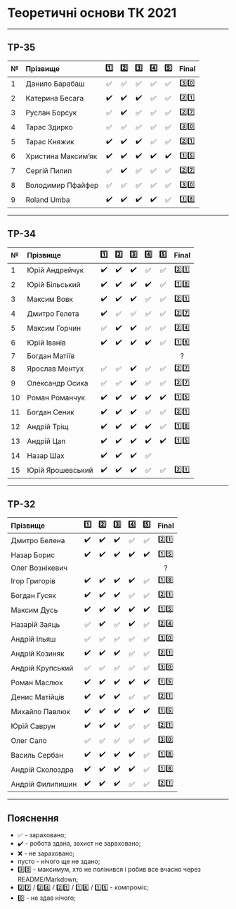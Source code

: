 # Теоретичні основи ТК 2021

---
## ТР-35
| №   | Прізвище          | :one: | :two: | :three: | :four: | :five: | Final |
|:--- | :---------------- |:-------------------------------------:|:-------------------------------------:|:-------------------------------------:|:-------------------------------------:|:-------------------------------------:|:-------------------------------------:|
| 1   | Данило Барабаш    |:white_check_mark:|:white_check_mark:|:white_check_mark:|:white_check_mark:|:white_check_mark:|:three::zero:|
| 2   | Катерина Бесага   |:heavy_check_mark:|:heavy_check_mark:|:heavy_check_mark:|:white_check_mark:|:white_check_mark:|:two::one:|
| 3   | Руслан Борсук     |:white_check_mark:|:heavy_check_mark:|:white_check_mark:|:white_check_mark:|:white_check_mark:|:two::seven:|
| 4   | Тарас Здирко      |:white_check_mark:|:white_check_mark:|:white_check_mark:|:white_check_mark:|:white_check_mark:|:three::zero:|
| 5   | Тарас Княжик      |:heavy_check_mark:|:heavy_check_mark:|:heavy_check_mark:|:white_check_mark:|:white_check_mark:|:two::one:|
| 6   | Христина Максим’як|:heavy_check_mark:|:heavy_check_mark:|:heavy_check_mark:|:heavy_check_mark:|:heavy_check_mark:|:one::five:|
| 7   | Сергій Пилип      |:white_check_mark:|:heavy_check_mark:|:white_check_mark:|:white_check_mark:|:white_check_mark:|:two::seven:|
| 8   | Володимир Пфайфер |:white_check_mark:|:white_check_mark:|:white_check_mark:|:white_check_mark:|:white_check_mark:|:three::zero:|
| 9   | Roland Umba       |:heavy_check_mark:|:heavy_check_mark:|:heavy_check_mark:|:heavy_check_mark:|:white_check_mark:|:one::eight:|

---
## ТР-34
| №   | Прізвище          | :one: | :two: | :three: | :four: | :five: | Final |
|:--- | :---------------- |:-------------------------------------:|:-------------------------------------:|:-------------------------------------:|:-------------------------------------:|:-------------------------------------:|:-------------------------------------:|
| 1   | Юрій Андрейчук    |:heavy_check_mark:|:heavy_check_mark:|:heavy_check_mark:|:white_check_mark:|:white_check_mark:|:two::one:|
| 2   | Юрій Більський    |:heavy_check_mark:|:heavy_check_mark:|:heavy_check_mark:|:heavy_check_mark:|:white_check_mark:|:one::eight:|
| 3   | Максим Вовк       |:heavy_check_mark:|:heavy_check_mark:|:heavy_check_mark:|:white_check_mark:|:white_check_mark:|:two::one:|
| 4   | Дмитро Гелета     |:heavy_check_mark:|:white_check_mark:|:white_check_mark:|:white_check_mark:|:white_check_mark:|:two::seven:|
| 5   | Максим Горчин     |:white_check_mark:|:heavy_check_mark:|:heavy_check_mark:|:white_check_mark:|:white_check_mark:|:two::four:|
| 6   | Юрій Іванів       |:heavy_check_mark:|:heavy_check_mark:|:heavy_check_mark:|:heavy_check_mark:|:white_check_mark:|:one::eight:|
| 7   | Богдан Матіїв     ||||||?|
| 8   | Ярослав Ментух    |:white_check_mark:|:white_check_mark:|:heavy_check_mark:|:white_check_mark:|:white_check_mark:|:two::seven:|
| 9   | Олександр Осика   |:white_check_mark:|:white_check_mark:|:heavy_check_mark:|:white_check_mark:|:white_check_mark:|:two::seven:|
| 10  | Роман Романчук    |:heavy_check_mark:|:heavy_check_mark:|:heavy_check_mark:|:heavy_check_mark:|:heavy_check_mark:|:one::five:|
| 11  | Богдан Сеник      |:heavy_check_mark:|:heavy_check_mark:|:heavy_check_mark:|:white_check_mark:|:white_check_mark:|:two::one:|
| 12  | Андрій Тріщ       |:heavy_check_mark:|:heavy_check_mark:|:heavy_check_mark:|:heavy_check_mark:|:white_check_mark:|:one::eight:|
| 13  | Андрій Цап        |:heavy_check_mark:|:heavy_check_mark:|:heavy_check_mark:|:heavy_check_mark:|:heavy_check_mark:|:one::five:|
| 14  | Назар Шах         |:heavy_check_mark:|:heavy_check_mark:|:heavy_check_mark:|:white_check_mark:|||
| 15  | Юрій Ярошевський  |:heavy_check_mark:|:heavy_check_mark:|:heavy_check_mark:|:white_check_mark:|:white_check_mark:|:two::one:|

---
## ТР-32
| Прізвище          | :one: | :two: | :three: | :four: | :five: | Final |
| :---------------- |:-------------------------------------:|:-------------------------------------:|:-------------------------------------:|:-------------------------------------:|:-------------------------------------:|:-------------------------------------:|
| Дмитро Белена     |:heavy_check_mark:|:heavy_check_mark:|:heavy_check_mark:|:white_check_mark:|:white_check_mark:|:two::one:|
| Назар Борис       |:heavy_check_mark:|:heavy_check_mark:|:heavy_check_mark:|:heavy_check_mark:|:heavy_check_mark:|:one::five:|
| Олег Вознікевич   ||||||?|
| Ігор Григорів     |:heavy_check_mark:|:heavy_check_mark:|:heavy_check_mark:|:heavy_check_mark:|:white_check_mark:|:one::eight:|
| Богдан Гусяк      |:heavy_check_mark:|:heavy_check_mark:|:heavy_check_mark:|:white_check_mark:|:white_check_mark:|:two::one:|
| Максим Дусь       |:heavy_check_mark:|:heavy_check_mark:|:heavy_check_mark:|:heavy_check_mark:|:heavy_check_mark:|:one::five:|
| Назарій Заяць     |:white_check_mark:|:heavy_check_mark:|:white_check_mark:|:heavy_check_mark:|:white_check_mark:|:two::four:|
| Андрій Ільяш      |:white_check_mark:|:white_check_mark:|:white_check_mark:|:white_check_mark:|:white_check_mark:|:three::zero:|
| Андрій Козиняк    |:heavy_check_mark:|:heavy_check_mark:|:heavy_check_mark:|:white_check_mark:|:white_check_mark:|:two::one:|
| Андрій Крупський  |:white_check_mark:|:white_check_mark:|:white_check_mark:|:white_check_mark:|:white_check_mark:|:three::zero:|
| Роман Маслюк      |:heavy_check_mark:|:heavy_check_mark:|:heavy_check_mark:|:heavy_check_mark:|:heavy_check_mark:|:one::five:|
| Денис Матійців    |:heavy_check_mark:|:heavy_check_mark:|:heavy_check_mark:|:white_check_mark:|:white_check_mark:|:two::one:|
| Михайло Павлюк    |:heavy_check_mark:|:heavy_check_mark:|:heavy_check_mark:|:heavy_check_mark:|:heavy_check_mark:|:one::five:|
| Юрій Саврун       |:heavy_check_mark:|:heavy_check_mark:|:heavy_check_mark:|:white_check_mark:|:white_check_mark:|:two::one:|
| Олег Сало         |:white_check_mark:|:white_check_mark:|:white_check_mark:|:white_check_mark:|:white_check_mark:|:three::zero:|
| Василь Сербан     |:heavy_check_mark:|:heavy_check_mark:|:heavy_check_mark:|:heavy_check_mark:|:white_check_mark:|:one::eight:|
| Андрій Сколоздра  |:heavy_check_mark:|:heavy_check_mark:|:heavy_check_mark:|:heavy_check_mark:|:white_check_mark:|:one::eight:|
| Андрій Филипишин  |:heavy_check_mark:|:heavy_check_mark:|:heavy_check_mark:|:white_check_mark:|:white_check_mark:|:two::one:|


---
## Пояснення
- :white_check_mark: - зараховано;
- :heavy_check_mark: - робота здана, захист не зараховано;
- :x: - не зараховано;
- пусто - нічого ще не здано;
- :three::zero: - максимум, хто не полінився і робив все вчасно через README/Markdown;
- :two::seven: / :two::four: / :two::one: / :one::eight: / :one::five: - компроміс;
- :zero: - не здав нічого;
